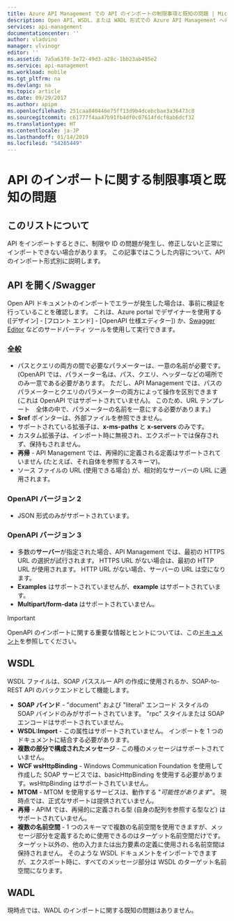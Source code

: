 ```yaml
---
title: Azure API Management での API のインポートの制限事項と既知の問題 | Microsoft Docs
description: Open API、WSDL、または WADL 形式での Azure API Management へのインポートに関する既知の問題と制限事項の詳細です。
services: api-management
documentationcenter: ''
author: vladvino
manager: vlvinogr
editor: ''
ms.assetid: 7a5a63f0-3e72-49d3-a28c-1bb23ab495e2
ms.service: api-management
ms.workload: mobile
ms.tgt_pltfrm: na
ms.devlang: na
ms.topic: article
ms.date: 09/29/2017
ms.author: apipm
ms.openlocfilehash: 251caa840446e75ff13d9b4dcebcbae3a36473c8
ms.sourcegitcommit: c61777f4aa47b91fb4df0c07614fdcf8ab6dcf32
ms.translationtype: HT
ms.contentlocale: ja-JP
ms.lasthandoff: 01/14/2019
ms.locfileid: "54265449"
---
```

# <a name="api-import-restrictions-and-known-issues"></a>API のインポートに関する制限事項と既知の問題
## <a name="about-this-list"></a>このリストについて
API をインポートするときに、制限や ID の問題が発生し、修正しないと正常にインポートできない場合があります。 この記事ではこうした内容について、API のインポート形式別に説明します。

## <a name="open-api"> </a>API を開く/Swagger

Open API ドキュメントのインポートでエラーが発生した場合は、事前に検証を行っていることを確認します。 これは、Azure portal でデザイナーを使用する ([デザイン] - [フロント エンド] - [OpenAPI 仕様エディター]) か、<a href="https://editor.swagger.io">Swagger Editor</a> などのサードパーティ ツールを使用して実行できます。

### <a name="open-api-general"> </a>全般

* パスとクエリの両方の間で必要なパラメーターは、一意の名前が必要です。 (OpenAPI では、パラメーター名は、パス、クエリ、ヘッダーなどの場所でのみ一意である必要があります。 ただし、API Management では、パスのパラメーターとクエリのパラメーターの両方によって操作を区別できます (これは OpenAPI ではサポートされていません)。 このため、URL テンプレート　全体の中で、パラメーターの名前を一意にする必要があります。)
* **$ref** ポインターは、外部ファイルを参照できません。
* サポートされている拡張子は、**x-ms-paths** と **x-servers** のみです。
* カスタム拡張子は、インポート時に無視され、エクスポートでは保存されず、保持もされません。
* **再帰** - API Management では、再帰的に定義される定義はサポートされていません (たとえば、それ自体を参照するスキーマ)。
* ソース ファイルの URL (使用できる場合) が、相対的なサーバーの URL に適用されます。

### <a name="open-api-v2"> </a>OpenAPI バージョン 2

* JSON 形式のみがサポートされています。

### <a name="open-api-v3"> </a>OpenAPI バージョン 3

* 多数の**サーバー**が指定された場合、API Management では、最初の HTTPS URL の選択が試行されます。 HTTPS URL がない場合は、最初の HTTP URL が使用されます。 HTTP URL がない場合、サーバーの URL は空になります。
* **Examples** はサポートされていませんが、**example** はサポートされています。
* **Multipart/form-data** はサポートされていません。

> [!IMPORTANT]
> OpenAPI のインポートに関する重要な情報とヒントについては、この[ドキュメント](https://blogs.msdn.microsoft.com/apimanagement/2018/04/11/important-changes-to-openapi-import-and-export/)を参照してください。

## <a name="wsdl"> </a>WSDL
WSDL ファイルは、SOAP パススルー API の作成に使用されるか、SOAP-to-REST API のバックエンドとして機能します。
* **SOAP バインド** - "document" および "literal" エンコード スタイルの SOAP バインドのみがサポートされています。 "rpc" スタイルまたは SOAP エンコードはサポートされていません。
* **WSDL:Import** - この属性はサポートされていません。 インポートを 1 つのドキュメントに結合する必要があります。
* **複数の部分で構成されたメッセージ** - この種のメッセージはサポートされていません。
* **WCF wsHttpBinding** - Windows Communication Foundation を使用して作成した SOAP サービスでは、basicHttpBinding を使用する必要があります。wsHttpBinding はサポートされていません。
* **MTOM** - MTOM を使用するサービスは、動作する "<em>可能性があります</em>"。 現時点では、正式なサポートは提供されていません。
* **再帰** - APIM では、再帰的に定義される型 (自身の配列を参照する型など) はサポートされていません。
* **複数の名前空間** - 1 つのスキーマで複数の名前空間を使用できますが、メッセージ部分を定義するために使用できるのはターゲット名前空間だけです。 ターゲット以外の、他の入力または出力要素の定義に使用される名前空間は保持されません。 そのような WSDL ドキュメントをインポートできますが、エクスポート時に、すべてのメッセージ部分は WSDL のターゲット名前空間になります。

## <a name="wadl"> </a>WADL
現時点では、WADL のインポートに関する既知の問題はありません。
